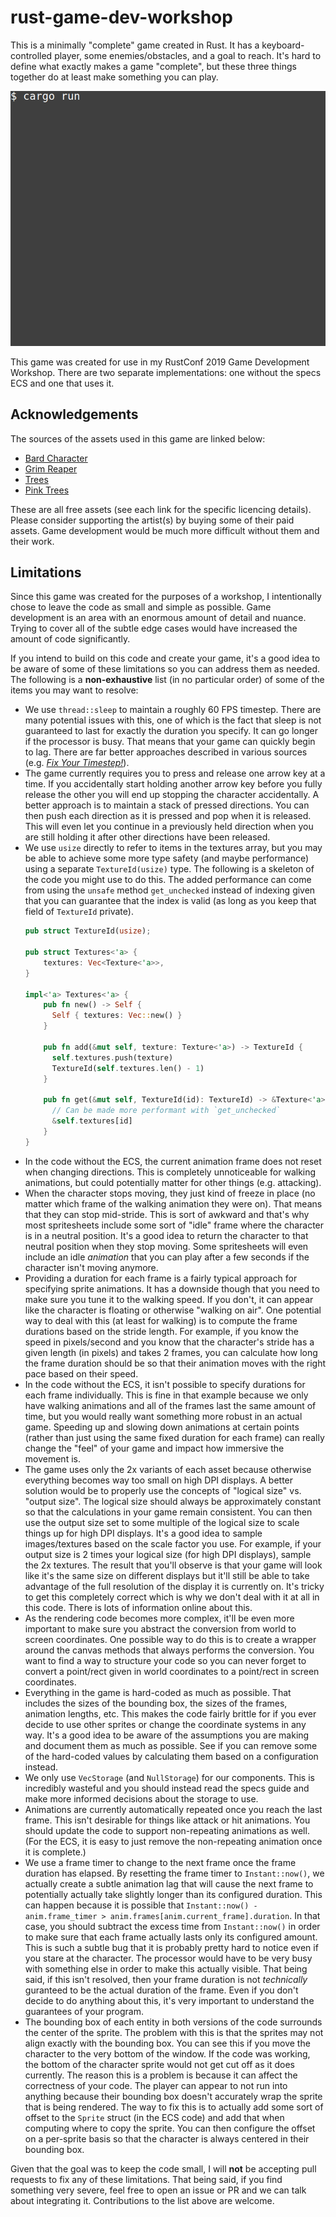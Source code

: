 # rust-game-dev-workshop

This is a minimally "complete" game created in Rust. It has a
keyboard-controlled player, some enemies/obstacles, and a goal to reach. It's
hard to define what exactly makes a game "complete", but these three things
together do at least make something you can play.

![Minimal Rust Game](preview.gif)

This game was created for use in my RustConf 2019 Game Development Workshop.
There are two separate implementations: one without the specs ECS and one that
uses it.

## Acknowledgements

The sources of the assets used in this game are linked below:

* [Bard Character](http://finalbossblues.com/timefantasy/freebies/bard-character-with-animations/)
* [Grim Reaper](http://finalbossblues.com/timefantasy/freebies/grim-reaper-sprites/)
* [Trees](http://finalbossblues.com/timefantasy/freebies/more-trees/)
* [Pink Trees](http://finalbossblues.com/timefantasy/freebies/pink-trees/)

These are all free assets (see each link for the specific licencing details).
Please consider supporting the artist(s) by buying some of their paid assets.
Game development would be much more difficult without them and their work.

## Limitations

Since this game was created for the purposes of a workshop, I intentionally
chose to leave the code as small and simple as possible. Game development is an
area with an enormous amount of detail and nuance. Trying to cover all of the
subtle edge cases would have increased the amount of code significantly.

If you intend to build on this code and create your game, it's a good idea to be
aware of some of these limitations so you can address them as needed. The
following is a **non-exhaustive** list (in no particular order) of some of the
items you may want to resolve:

* We use `thread::sleep` to maintain a roughly 60 FPS timestep. There are many
  potential issues with this, one of which is the fact that sleep is not
  guaranteed to last for exactly the duration you specify. It can go longer if
  the processor is busy. That means that your game can quickly begin to lag.
  There are far better approaches described in various sources (e.g.
  [*Fix Your Timestep!*](http://web.archive.org/web/20190506122532/http://gafferongames.com/post/fix_your_timestep/)).
* The game currently requires you to press and release one arrow key at a time.
  If you accidentally start holding another arrow key before you fully release
  the other you will end up stopping the character accidentally. A better
  approach is to maintain a stack of pressed directions. You can then push each
  direction as it is pressed and pop when it is released. This will even let you
  continue in a previously held direction when you are still holding it after
  other directions have been released.
* We use `usize` directly to refer to items in the textures array, but you may
  be able to achieve some more type safety (and maybe performance) using a
  separate `TextureId(usize)` type. The following is a skeleton of the code you
  might use to do this. The added performance can come from using the `unsafe`
  method `get_unchecked` instead of indexing given that you can guarantee that
  the index is valid (as long as you keep that field of `TextureId` private).
  ```rust
  pub struct TextureId(usize);

  pub struct Textures<'a> {
      textures: Vec<Texture<'a>>,
  }

  impl<'a> Textures<'a> {
      pub fn new() -> Self {
        Self { textures: Vec::new() }
      }

      pub fn add(&mut self, texture: Texture<'a>) -> TextureId {
        self.textures.push(texture)
        TextureId(self.textures.len() - 1)
      }

      pub fn get(&mut self, TextureId(id): TextureId) -> &Texture<'a> {
        // Can be made more performant with `get_unchecked`
        &self.textures[id]
      }
  }
  ```
* In the code without the ECS, the current animation frame does not reset when
  changing directions. This is completely unnoticeable for walking animations,
  but could potentially matter for other things (e.g. attacking).
* When the character stops moving, they just kind of freeze in place (no matter
  which frame of the walking animation they were on). That means that they can
  stop mid-stride. This is sort of awkward and that's why most spritesheets
  include some sort of "idle" frame where the character is in a neutral
  position. It's a good idea to return the character to that neutral position
  when they stop moving. Some spritesheets will even include an idle *animation*
  that you can play after a few seconds if the character isn't moving anymore.
* Providing a duration for each frame is a fairly typical approach for
  specifying sprite animations. It has a downside though that you need to make
  sure you tune it to the walking speed. If you don't, it can appear like the
  character is floating or otherwise "walking on air". One potential way to deal
  with this (at least for walking) is to compute the frame durations based on
  the stride length. For example, if you know the speed in pixels/second and you
  know that the character's stride has a given length (in pixels) and takes 2
  frames, you can calculate how long the frame duration should be so that their
  animation moves with the right pace based on their speed.
* In the code without the ECS, it isn't possible to specify durations for each
  frame individually. This is fine in that example because we only have walking
  animations and all of the frames last the same amount of time, but you would
  really want something more robust in an actual game. Speeding up and slowing
  down animations at certain points (rather than just using the same fixed
  duration for each frame) can really change the "feel" of your game and impact
  how immersive the movement is.
* The game uses only the 2x variants of each asset because otherwise everything
  becomes way too small on high DPI displays. A better solution would be to
  properly use the concepts of "logical size" vs. "output size". The logical
  size should always be approximately constant so that the calculations in your
  game remain consistent. You can then use the output size set to some multiple
  of the logical size to scale things up for high DPI displays. It's a good idea
  to sample images/textures based on the scale factor you use. For example, if
  your output size is 2 times your logical size (for high DPI displays), sample
  the 2x textures. The result that you'll observe is that your game will look
  like it's the same size on different displays but it'll still be able to take
  advantage of the full resolution of the display it is currently on. It's
  tricky to get this completely correct which is why we don't deal with it at
  all in this code. There is lots of information online about this.
* As the rendering code becomes more complex, it'll be even more important to
  make sure you abstract the conversion from world to screen coordinates. One
  possible way to do this is to create a wrapper around the canvas methods that
  always performs the conversion. You want to find a way to structure your code
  so you can never forget to convert a point/rect given in world coordinates to
  a point/rect in screen coordinates.
* Everything in the game is hard-coded as much as possible. That includes the
  sizes of the bounding box, the sizes of the frames, animation lengths, etc.
  This makes the code fairly brittle for if you ever decide to use other
  sprites or change the coordinate systems in any way. It's a good idea to be
  aware of the assumptions you are making and document them as much as possible.
  See if you can remove some of the hard-coded values by calculating them based
  on a configuration instead.
* We only use `VecStorage` (and `NullStorage`) for our components. This is
  incredibly wasteful and you should instead read the specs guide and make more
  informed decisions about the storage to use.
* Animations are currently automatically repeated once you reach the last frame.
  This isn't desirable for things like attack or hit animations. You should
  update the code to support non-repeating animations as well. (For the ECS, it
  is easy to just remove the non-repeating animation once it is complete.)
* We use a frame timer to change to the next frame once the frame duration has
  elapsed. By resetting the frame timer to `Instant::now()`, we actually create
  a subtle animation lag that will cause the next frame to potentially actually
  take slightly longer than its configured duration. This can happen because it
  is possible that `Instant::now() - anim.frame_timer > anim.frames[anim.current_frame].duration`.
  In that case, you should subtract the excess time from `Instant::now()` in
  order to make sure that each frame actually lasts only its configured amount.
  This is such a subtle bug that it is probably pretty hard to notice even if
  you stare at the character. The processor would have to be very busy with
  something else in order to make this actually visible. That being said, if
  this isn't resolved, then your frame duration is not *technically* guranteed
  to be the actual duration of the frame. Even if you don't decide to do
  anything about this, it's very important to understand the guarantees of your
  program.
* The bounding box of each entity in both versions of the code surrounds the
  center of the sprite. The problem with this is that the sprites may not align
  exactly with the bounding box. You can see this if you move the character to
  the very bottom of the window. If the code was working, the bottom of the
  character sprite would not get cut off as it does currently. The reason this
  is a problem is because it can affect the correctness of your code. The player
  can appear to not run into anything because their bounding box doesn't
  accurately wrap the sprite that is being rendered. The way to fix this is to
  actually add some sort of offset to the `Sprite` struct (in the ECS code) and
  add that when computing where to copy the sprite. You can then configure the
  offset on a per-sprite basis so that the character is always centered in their
  bounding box.

Given that the goal was to keep the code small, I will **not** be accepting pull
requests to fix any of these limitations. That being said, if you find something
very severe, feel free to open an issue or PR and we can talk about integrating
it. Contributions to the list above are welcome.
